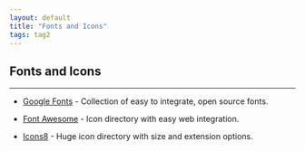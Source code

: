 ```yaml
---
layout: default
title: "Fonts and Icons"
tags: tag2
---
```

## Fonts and Icons
***


* [Google Fonts](https://www.linkedin.com/in/michael-v-a294a7126/ "LinkedIn") - Collection of easy to integrate, open source fonts.

* [Font Awesome](http://fontawesome.io/ "Font Awesome") - Icon directory with easy web integration.

* [Icons8](https://icons8.com/ "Icons8") - Huge icon directory with size and extension options.